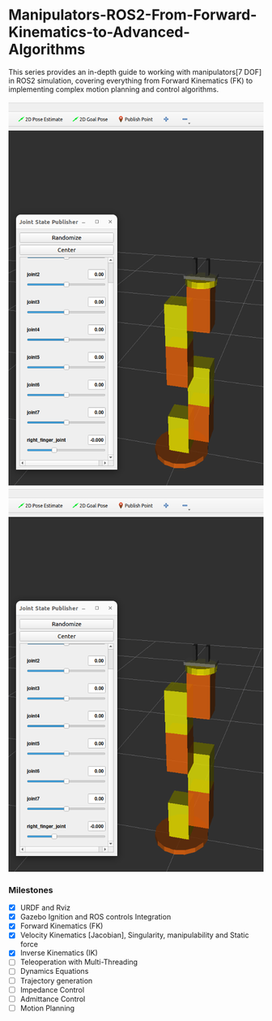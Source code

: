 # Manipulators-ROS2-From-Forward-Kinematics-to-Advanced-Algorithms
This series provides an in-depth guide to working with manipulators[7 DOF] in ROS2 simulation, covering everything from  Forward Kinematics (FK) to implementing complex motion planning and control algorithms. 

![alt text](assets/image.png)![alt text](assets/image-1.png)

### Milestones

- [x] URDF and Rviz
- [x] Gazebo Ignition and ROS controls Integration
- [x] Forward Kinematics (FK)
- [x] Velocity Kinematics [Jacobian], Singularity, manipulability and Static force
- [x] Inverse Kinematics (IK)
- [ ] Teleoperation with Multi-Threading
- [ ] Dynamics Equations
- [ ] Trajectory generation
- [ ] Impedance Control
- [ ] Admittance Control
- [ ] Motion Planning